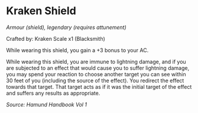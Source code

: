 # Kraken Shield

*Armour (shield), legendary (requires attunement)*

Crafted by: Kraken Scale x1 (Blacksmith)

While wearing this shield, you gain a +3 bonus to your AC.

While wearing this shield, you are immune to lightning damage, and if you are subjected to an effect that would cause you to suffer lightning damage, you may spend your reaction to choose another target you can see within 30 feet of you (including the source of the effect). You redirect the effect towards that target. That target acts as if it was the initial target of the effect and suffers any results as appropriate.

*Source: Hamund Handbook Vol 1*